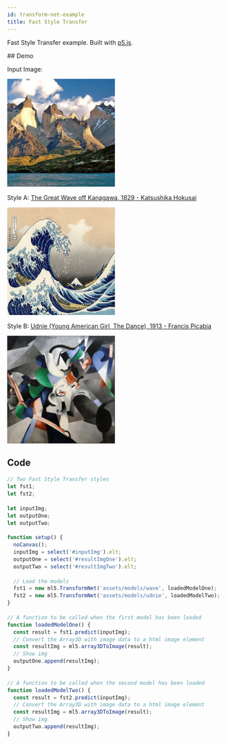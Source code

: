 ```yaml
---
id: transform-net-example
title: Fast Style Transfer
---
```


Fast Style Transfer example. Built with [p5.js](https://p5js.org/).

## Demo

<div class="example">
  <style>
    .example img {
      width: 250px;
      height: 250px;
    }
  </style>
  <p>Input Image:</p>
  <img id="inputImg" src='assets/img/patagonia.jpg'/>

  <p>Style A: <a href="https://en.wikipedia.org/wiki/The_Great_Wave_off_Kanagawa">The Great Wave off Kanagawa, 1829 - Katsushika Hokusai</a></p>
  <img src='assets/img/wave.jpg'/>
  <span id="resultImgOne"></span>

  <p>Style B: <a href="https://en.wikipedia.org/wiki/File:Francis_Picabia,_1913,_Udnie_(Young_American_Girl,_The_Dance),_oil_on_canvas,_290_x_300_cm,_Mus%C3%A9e_National_d%E2%80%99Art_Moderne,_Centre_Georges_Pompidou,_Paris..jpg">Udnie (Young American Girl, The Dance), 1913 - Francis Picabia</a></p>
  <img src='assets/img/udnie.jpg'/>
  <span id="resultImgTwo"></span>

</div>

<script src="assets/scripts/example-transform-net.js"></script>

## Code

```javascript
// Two Fast Style Transfer styles
let fst1;
let fst2;

let inputImg;
let outputOne;
let outputTwo;

function setup() {
  noCanvas();
  inputImg = select('#inputImg').elt;
  outputOne = select('#resultImgOne').elt;
  outputTwo = select('#resultImgTwo').elt;

  // Load the models
  fst1 = new ml5.TransformNet('assets/models/wave', loadedModelOne);
  fst2 = new ml5.TransformNet('assets/models/udnie', loadedModelTwo);
}

// A function to be called when the first model has been loaded
function loadedModelOne() {
  const result = fst1.predict(inputImg);
  // Convert the Array3D with image data to a html image element
  const resultImg = ml5.array3DToImage(result);
  // Show img
  outputOne.append(resultImg);
}

// A function to be called when the second model has been loaded
function loadedModelTwo() {
  const result = fst2.predict(inputImg);
  // Convert the Array3D with image data to a html image element
  const resultImg = ml5.array3DToImage(result);
  // Show img
  outputTwo.append(resultImg);
}
```